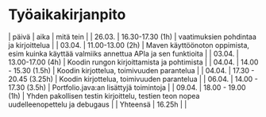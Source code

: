 # Työaikakirjanpito

| päivä | aika | mitä tein |
| 26.03. | 16.30-17.30 (1h) | vaatimuksien pohdintaa ja kirjoittelua |
| 03.04. | 11.00-13.00 (2h) | Maven käyttöönoton oppimista, esim kuinka käyttää valmiiks annettua APIa ja sen funktioita |
| 03.04. | 13.00-17.00 (4h) | Koodin rungon kirjoittamista ja pohtimista |
| 04.04. | 14.00 - 15.30 (1.5h) | Koodin kirjottelua, toimivuuden parantelua |
| 04.04. | 17.30 - 20.45 (3.25h) | Koodin kirjottelua, toimivuuden parantelua |
| 06.04. | 14.00 - 17.30 (3.5h) | Portfolio.java:an lisättyjä toimintoja |
| 09.04. | 18.00 - 19.00 (1h) | Yhden pakollisen testin kirjoittelu, testien teon nopea uudelleenopettelu ja debugaus |
| Yhteensä | 16.25h | |

